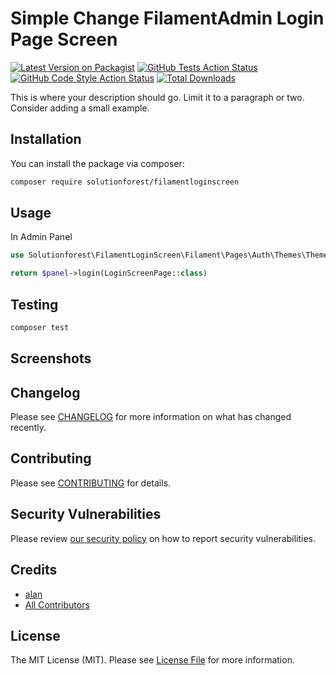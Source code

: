 # Simple Change FilamentAdmin Login Page Screen

[![Latest Version on Packagist](https://img.shields.io/packagist/v/solutionforest/filamentloginscreen.svg?style=flat-square)](https://packagist.org/packages/solutionforest/filamentloginscreen)
[![GitHub Tests Action Status](https://img.shields.io/github/actions/workflow/status/solutionforest/filamentloginscreen/run-tests.yml?branch=main&label=tests&style=flat-square)](https://github.com/solutionforest/filamentloginscreen/actions?query=workflow%3Arun-tests+branch%3Amain)
[![GitHub Code Style Action Status](https://img.shields.io/github/actions/workflow/status/solutionforest/filamentloginscreen/fix-php-code-styling.yml?branch=main&label=code%20style&style=flat-square)](https://github.com/solutionforest/filamentloginscreen/actions?query=workflow%3A"Fix+PHP+code+styling"+branch%3Amain)
[![Total Downloads](https://img.shields.io/packagist/dt/solutionforest/filamentloginscreen.svg?style=flat-square)](https://packagist.org/packages/solutionforest/filamentloginscreen)



This is where your description should go. Limit it to a paragraph or two. Consider adding a small example.

## Installation

You can install the package via composer:

```bash
composer require solutionforest/filamentloginscreen
```

## Usage

In Admin Panel

```php
use Solutionforest\FilamentLoginScreen\Filament\Pages\Auth\Themes\Theme1\LoginScreenPage as LoginScreenPage; // See which login theme you want to use

return $panel->login(LoginScreenPage::class) 
```

## Testing

```bash
composer test
```

## Screenshots


## Changelog

Please see [CHANGELOG](CHANGELOG.md) for more information on what has changed recently.

## Contributing

Please see [CONTRIBUTING](.github/CONTRIBUTING.md) for details.

## Security Vulnerabilities

Please review [our security policy](../../security/policy) on how to report security vulnerabilities.

## Credits

- [alan](https://github.com/solutionforest)
- [All Contributors](../../contributors)

## License

The MIT License (MIT). Please see [License File](LICENSE.md) for more information.
